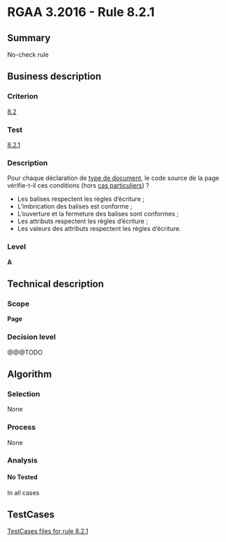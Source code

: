 # RGAA 3.2016 - Rule 8.2.1

## Summary
No-check rule


## Business description

### Criterion
[8.2](http://references.modernisation.gouv.fr/rgaa-accessibilite/2016/criteres.html#crit-8-2)

### Test
[8.2.1](http://references.modernisation.gouv.fr/rgaa-accessibilite/2016/criteres.html#test-8-2-1)

### Description
<div lang="fr">Pour chaque d&#xE9;claration de <a href="http://references.modernisation.gouv.fr/rgaa-accessibilite/glossaire.html#type-de-document">type de document</a>, le code source de la page v&#xE9;rifie-t-il ces conditions (hors <a href="http://references.modernisation.gouv.fr/rgaa-accessibilite/cas-particuliers.html#cp-8-2" title="Cas particuliers pour le crit&#xE8;re 8.2">cas particuliers</a>)&nbsp;? <ul><li>Les balises respectent les r&#xE8;gles d&#x2019;&#xE9;criture&nbsp;;</li> <li>L&#x2019;imbrication des balises est conforme&nbsp;;</li> <li>L&#x2019;ouverture et la fermeture des balises sont conformes&nbsp;;</li> <li>Les attributs respectent les r&#xE8;gles d&#x2019;&#xE9;criture&nbsp;;</li> <li>Les valeurs des attributs respectent les r&#xE8;gles d&#x2019;&#xE9;criture.</li> </ul></div>

### Level
**A**


## Technical description

### Scope
**Page**

### Decision level
@@@TODO


## Algorithm

### Selection
None

### Process
None

### Analysis

#### No Tested
In all cases


##  TestCases

[TestCases files for rule 8.2.1](https://github.com/Asqatasun/Asqatasun/tree/develop/rules/rules-rgaa3.2016/src/test/resources/testcases/rgaa32016/Rgaa32016Rule080201/)


